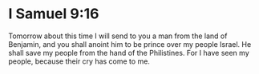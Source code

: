 # I Samuel 9:16

Tomorrow about this time I will send to you a man from the land of Benjamin, and you shall anoint him to be prince over my people Israel. He shall save my people from the hand of the Philistines. For I have seen my people, because their cry has come to me.
